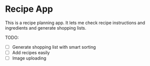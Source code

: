 # Recipe App

This is a recipe planning app. It lets me check recipe instructions and ingredients and generate shopping lists.

TODO:

- [ ] Generate shopping list with smart sorting
- [ ] Add recipes easily
- [ ] Image uploading
